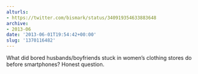 ```yaml
---
alturls:
- https://twitter.com/bismark/status/340919354633883648
archive:
- 2013-06
date: '2013-06-01T19:54:42+00:00'
slug: '1370116482'
---
```


What did bored husbands/boyfriends stuck in women’s clothing stores do before smartphones? Honest question.

